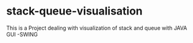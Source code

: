 # stack-queue-visualisation
This is a Project dealing with visualization  of stack and queue with JAVA GUI -SWING 
